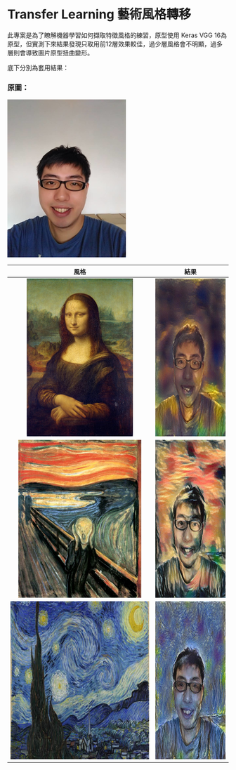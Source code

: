 # Transfer Learning 藝術風格轉移

此專案是為了瞭解機器學習如何擷取特徵風格的練習，原型使用 Keras VGG 16為原型，但實測下來結果發現只取用前12層效果較佳，過少層風格會不明顯，過多層則會導致圖片原型扭曲變形。  

底下分別為套用結果：

### 原圖：
 <img src="https://raw.githubusercontent.com/jason9075/ml_style_transfer/master/demo_result/me.jpg" height="360">


風格             |  結果
:-------------------------:|:-------------------------:
<img src="https://raw.githubusercontent.com/jason9075/ml_style_transfer/master/styles/monalisa.jpg" height="360">    | <img src="https://raw.githubusercontent.com/jason9075/ml_style_transfer/master/demo_result/monalisa.jpg" height="360">
<img src="https://raw.githubusercontent.com/jason9075/ml_style_transfer/master/styles/scream.jpg" height="360">      | <img src="https://raw.githubusercontent.com/jason9075/ml_style_transfer/master/demo_result/scream.jpg" height="360">
<img src="https://raw.githubusercontent.com/jason9075/ml_style_transfer/master/styles/starrynight.jpg" height="360"> | <img src="https://raw.githubusercontent.com/jason9075/ml_style_transfer/master/demo_result/starrynight.jpg" height="360">
